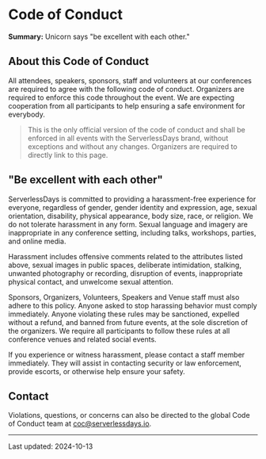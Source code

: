 # Code of Conduct

**Summary:** Unicorn says "be excellent with each other."

## About this Code of Conduct

All attendees, speakers, sponsors, staff and volunteers at our conferences are required to agree with the following code of conduct. Organizers are required to enforce this code throughout the event. We are expecting cooperation from all participants to help ensuring a safe environment for everybody.

> This is the only official version of the code of conduct and shall be enforced in all events with the ServerlessDays brand, without exceptions and without any changes. Organizers are required to directly link to this page.

## "Be excellent with each other"

ServerlessDays is committed to providing a harassment-free experience for everyone, regardless of gender, gender identity and expression, age, sexual orientation, disability, physical appearance, body size, race, or religion. We do not tolerate harassment in any form. Sexual language and imagery are inappropriate in any conference setting, including talks, workshops, parties, and online media.

Harassment includes offensive comments related to the attributes listed above, sexual images in public spaces, deliberate intimidation, stalking, unwanted photography or recording, disruption of events, inappropriate physical contact, and unwelcome sexual attention.

Sponsors, Organizers, Volunteers, Speakers and Venue staff must also adhere to this policy. Anyone asked to stop harassing behavior must comply immediately. Anyone violating these rules may be sanctioned, expelled without a refund, and banned from future events, at the sole discretion of the organizers. We require all participants to follow these rules at all conference venues and related social events.

If you experience or witness harassment, please contact a staff member immediately. They will assist in contacting security or law enforcement, provide escorts, or otherwise help ensure your safety.

## Contact

Violations, questions, or concerns can also be directed to the global Code of Conduct team at [coc@serverlessdays.io](mailto:coc@serverlessdays.io).

---

Last updated: 2024-10-13

